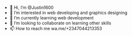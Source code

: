 - 👋 Hi, I’m @Justin1600
- 👀 I’m interested in web developing and graphics designing 
- 🌱 I’m currently learning web development 
- 💞️ I’m looking to collaborate on learning other skills
- 📫 How to reach me wa.me/+2347044213353

<!---
Justin1600/Justin1600 is a ✨ special ✨ repository because its `README.md` (this file) appears on your GitHub profile.
You can click the Preview link to take a look at your changes.
--->
